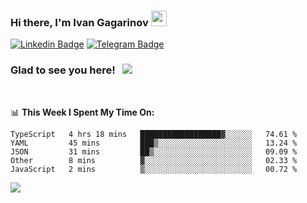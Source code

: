 ### Hi there, I'm Ivan Gagarinov <img src="https://media.giphy.com/media/hvRJCLFzcasrR4ia7z/giphy.gif" width="25px">

[![Linkedin Badge](https://img.shields.io/badge/-LinkedIn-0e76a8?style=flat-square&logo=Linkedin&logoColor=white)](https://linkedin.com/in/ivan-gagarinov-142ba3141/)
[![Telegram Badge](https://img.shields.io/badge/-Telegram-0088cc?style=flat-square&logo=Telegram&logoColor=white)](https://t.me/igagarinov)

### Glad to see you here! &nbsp; ![](https://visitor-badge.glitch.me/badge?page_id=dzencot.dzencot)

</br>

📊 **This Week I Spent My Time On:**
<!--START_SECTION:waka-->
```text
TypeScript   4 hrs 18 mins   ██████████████████▓░░░░░░   74.61 % 
YAML         45 mins         ███▒░░░░░░░░░░░░░░░░░░░░░   13.24 % 
JSON         31 mins         ██▒░░░░░░░░░░░░░░░░░░░░░░   09.09 % 
Other        8 mins          ▓░░░░░░░░░░░░░░░░░░░░░░░░   02.33 % 
JavaScript   2 mins          ▒░░░░░░░░░░░░░░░░░░░░░░░░   00.72 % 
```
<!--END_SECTION:waka-->

[![](https://github-readme-stats.vercel.app/api?username=dzencot&theme=gruvbox)](https://github.com/dzencot)
